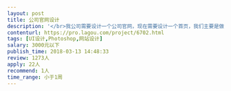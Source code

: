 ```yaml
---                
layout: post       
title: 公司官网设计           
description: '</br>我公司需要设计一个公司官网，现在需要设计一个首页，我们主要是做中药膏养生理疗产品，想要体现中国中药精髓和传统中医的文化，能给人一种意境的感觉。</br>'     
contenturl: https://pro.lagou.com/project/6702.html      
tags: [UI设计,Photoshop,网站设计]            
salary: 3000元以下          
publish_time: 2018-03-13 14:48:33         
review: 1273人                   
apply: 22人                   
recommend: 1人                   
time_range: 小于1周              
---                 
```

